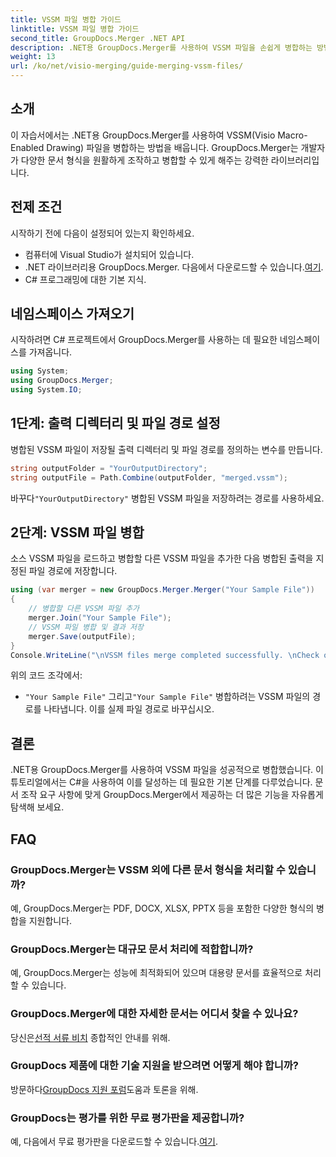 ```yaml
---
title: VSSM 파일 병합 가이드
linktitle: VSSM 파일 병합 가이드
second_title: GroupDocs.Merger .NET API
description: .NET용 GroupDocs.Merger를 사용하여 VSSM 파일을 손쉽게 병합하는 방법을 알아보세요. C# 개발자를 위한 단계별 가이드입니다.
weight: 13
url: /ko/net/visio-merging/guide-merging-vssm-files/
---
```

## 소개
이 자습서에서는 .NET용 GroupDocs.Merger를 사용하여 VSSM(Visio Macro-Enabled Drawing) 파일을 병합하는 방법을 배웁니다. GroupDocs.Merger는 개발자가 다양한 문서 형식을 원활하게 조작하고 병합할 수 있게 해주는 강력한 라이브러리입니다.
## 전제 조건
시작하기 전에 다음이 설정되어 있는지 확인하세요.
- 컴퓨터에 Visual Studio가 설치되어 있습니다.
-  .NET 라이브러리용 GroupDocs.Merger. 다음에서 다운로드할 수 있습니다.[여기](https://releases.groupdocs.com/merger/net/).
- C# 프로그래밍에 대한 기본 지식.

## 네임스페이스 가져오기
시작하려면 C# 프로젝트에서 GroupDocs.Merger를 사용하는 데 필요한 네임스페이스를 가져옵니다.
```csharp
using System; 
using GroupDocs.Merger;
using System.IO;
```
## 1단계: 출력 디렉터리 및 파일 경로 설정
병합된 VSSM 파일이 저장될 출력 디렉터리 및 파일 경로를 정의하는 변수를 만듭니다.
```csharp
string outputFolder = "YourOutputDirectory";
string outputFile = Path.Combine(outputFolder, "merged.vssm");
```
 바꾸다`"YourOutputDirectory"` 병합된 VSSM 파일을 저장하려는 경로를 사용하세요.
## 2단계: VSSM 파일 병합
소스 VSSM 파일을 로드하고 병합할 다른 VSSM 파일을 추가한 다음 병합된 출력을 지정된 파일 경로에 저장합니다.
```csharp
using (var merger = new GroupDocs.Merger.Merger("Your Sample File"))
{
    // 병합할 다른 VSSM 파일 추가
    merger.Join("Your Sample File");
    // VSSM 파일 병합 및 결과 저장
    merger.Save(outputFile);
}
Console.WriteLine("\nVSSM files merge completed successfully. \nCheck output in {0}", outputFolder);
```
위의 코드 조각에서:
- `"Your Sample File"` 그리고`"Your Sample File"` 병합하려는 VSSM 파일의 경로를 나타냅니다. 이를 실제 파일 경로로 바꾸십시오.

## 결론
.NET용 GroupDocs.Merger를 사용하여 VSSM 파일을 성공적으로 병합했습니다. 이 튜토리얼에서는 C#을 사용하여 이를 달성하는 데 필요한 기본 단계를 다루었습니다. 문서 조작 요구 사항에 맞게 GroupDocs.Merger에서 제공하는 더 많은 기능을 자유롭게 탐색해 보세요.

## FAQ
### GroupDocs.Merger는 VSSM 외에 다른 문서 형식을 처리할 수 있습니까?
예, GroupDocs.Merger는 PDF, DOCX, XLSX, PPTX 등을 포함한 다양한 형식의 병합을 지원합니다.
### GroupDocs.Merger는 대규모 문서 처리에 적합합니까?
예, GroupDocs.Merger는 성능에 최적화되어 있으며 대용량 문서를 효율적으로 처리할 수 있습니다.
### GroupDocs.Merger에 대한 자세한 문서는 어디서 찾을 수 있나요?
 당신은[선적 서류 비치](https://tutorials.groupdocs.com/merger/net/) 종합적인 안내를 위해.
### GroupDocs 제품에 대한 기술 지원을 받으려면 어떻게 해야 합니까?
 방문하다[GroupDocs 지원 포럼](https://forum.groupdocs.com/c/merger/32)도움과 토론을 위해.
### GroupDocs는 평가를 위한 무료 평가판을 제공합니까?
 예, 다음에서 무료 평가판을 다운로드할 수 있습니다.[여기](https://releases.groupdocs.com/).